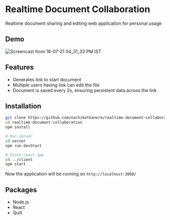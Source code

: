 # Realtime Document Collaboration
Realtime document sharing and editing web application for personal usage

## Demo
![Screencast from 18-07-21 04_31_33 PM IST](https://user-images.githubusercontent.com/44920607/126065438-95186507-1d6c-45ee-b186-7949c5452d05.gif)

## Features
- Generates link to start document
- Multiple users having link can edit the file
- Document is saved every 2s, ensuring persistent data across the link

## Installation
```bash
git clone https://github.com/nachiketkanore/realtime-document-collaboration.git
cd realtime-document-collaboration
npm install

# Run server
cd server
npm run devStart

# Start react app
cd ../client
npm start
```

Now the application will be running on `http://localhost:3000/`

## Packages
- Node.js
- React
- Quill
